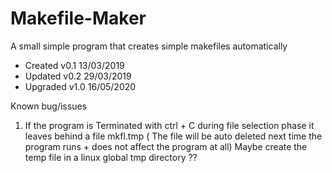 # Makefile-Maker 
A small simple program that creates simple makefiles automatically

+ Created  v0.1 13/03/2019
+ Updated  v0.2 29/03/2019
+ Upgraded v1.0 16/05/2020

Known bug/issues
1) If the program is Terminated with ctrl + C during file selection phase it leaves behind 
a file mkfl.tmp ( The file will be auto deleted next time the program runs + does not affect
the program at all) Maybe create the temp file in a linux global tmp directory ??
